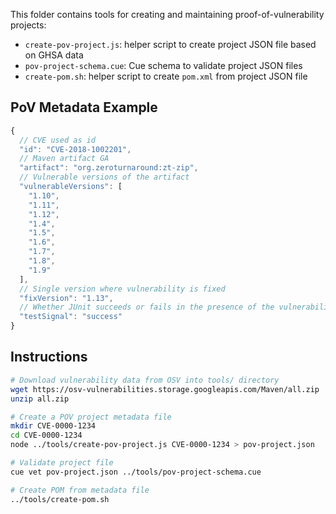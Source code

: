 This folder contains tools for creating and maintaining proof-of-vulnerability projects:

* `create-pov-project.js`: helper script to create project JSON file based on GHSA data
* `pov-project-schema.cue`: Cue schema to validate project JSON files
* `create-pom.sh`: helper script to create `pom.xml` from project JSON file

## PoV Metadata Example
```js
{
  // CVE used as id
  "id": "CVE-2018-1002201",
  // Maven artifact GA
  "artifact": "org.zeroturnaround:zt-zip",
  // Vulnerable versions of the artifact
  "vulnerableVersions": [
    "1.10",
    "1.11",
    "1.12",
    "1.4",
    "1.5",
    "1.6",
    "1.7",
    "1.8",
    "1.9"
  ],
  // Single version where vulnerability is fixed
  "fixVersion": "1.13",
  // Whether JUnit succeeds or fails in the presence of the vulnerability
  "testSignal": "success"
}

```

## Instructions
```sh
# Download vulnerability data from OSV into tools/ directory
wget https://osv-vulnerabilities.storage.googleapis.com/Maven/all.zip
unzip all.zip

# Create a POV project metadata file
mkdir CVE-0000-1234
cd CVE-0000-1234
node ../tools/create-pov-project.js CVE-0000-1234 > pov-project.json

# Validate project file
cue vet pov-project.json ../tools/pov-project-schema.cue

# Create POM from metadata file
../tools/create-pom.sh

```
